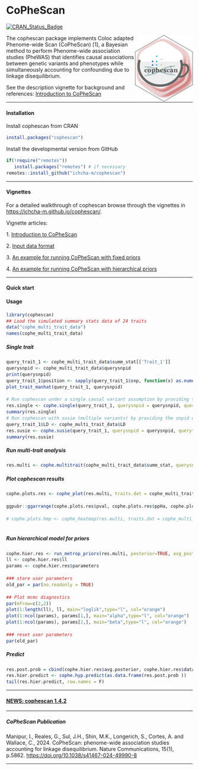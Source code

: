# CoPheScan

[![CRAN_Status_Badge](https://www.r-pkg.org/badges/version/cophescan)](https://cran.r-project.org/package=cophescan)

<span><a href="https://ichcha-m.github.io/cophescan/" class="external-link"> <img src="man/figures/logo.png" align="right" height="200" style="float:right; height:180px;"/></a>

The cophescan package implements Coloc adapted Phenome-wide Scan (CoPheScan) [1], a Bayesian method to perform Phenome-wide association studies (PheWAS) that identifies causal associations between genetic variants and phenotypes while simultaneously accounting for confounding due to linkage disequilibrium.

See the description vignette for background and references: [Introduction to CoPheScan](https://ichcha-m.github.io/cophescan/articles/IntroductionCoPheScan_01.html)

------------------------------------------------------------------------

#### **Installation**

Install cophescan from CRAN

``` r
install.packages("cophescan")
```

Install the developmental version from GitHub

``` r
if(!require("remotes"))
   install.packages("remotes") # if necessary
remotes::install_github("ichcha-m/cophescan")
```

------------------------------------------------------------------------

#### **Vignettes**

For a detailed walkthrough of cophescan browse through the vignettes in <https://ichcha-m.github.io/cophescan/>.

Vignette articles:

1\.
[Introduction to CoPheScan](https://ichcha-m.github.io/cophescan/articles/IntroductionCoPheScan_01.html)

2\.
[Input data format](https://ichcha-m.github.io/cophescan/articles/InputData_02.html)

3\.
[An example for running CoPheScan with fixed priors](https://ichcha-m.github.io/cophescan/articles/FixedPriors_03.html)

4\.
[An example for running CoPheScan with hierarchical priors](https://ichcha-m.github.io/cophescan/articles/HierarchicalPriors_04.html)

------------------------------------------------------------------------

#### **Quick start**

#### Usage

``` r
library(cophescan)
## Load the simulated summary stats data of 24 traits
data("cophe_multi_trait_data")
names(cophe_multi_trait_data)
```

##### Single trait

``` r
query_trait_1 <- cophe_multi_trait_data$summ_stat[['Trait_1']]
querysnpid <- cophe_multi_trait_data$querysnpid
print(querysnpid)
query_trait_1$position <- sapply(query_trait_1$snp, function(x) as.numeric(unlist(strsplit(x, "-"))[2]))
plot_trait_manhat(query_trait_1, querysnpid)

# Run cophescan under a single causal variant assumption by providing the snpid of the query variant (querysnpid) for the query trait.
res.single <- cophe.single(query_trait_1, querysnpid = querysnpid, querytrait='Trait_1')
summary(res.single)
# Run cophescan with susie (multiple variants) by providing the snpid of the query variant (querysnpid) for the query trait
query_trait_1$LD <- cophe_multi_trait_data$LD
res.susie <- cophe.susie(query_trait_1, querysnpid = querysnpid, querytrait='Trait_1')
summary(res.susie)
```

##### Run multi-trait analysis

``` r
res.multi <- cophe.multitrait(cophe_multi_trait_data$summ_stat, querysnpid = querysnpid, querytrait.names = names(cophe_multi_trait_data$summ_stat), method = 'single')
```

##### Plot cophescan results

``` r
cophe.plots.res <- cophe_plot(res.multi, traits.dat = cophe_multi_trait_data$summ_stat, querysnpid = querysnpid)

ggpubr::ggarrange(cophe.plots.res$pval, cophe.plots.res$ppHa, cophe.plots.res$ppHc, nrow=1)

# cophe.plots.hmp <- cophe_heatmap(res.multi, traits.dat = cophe_multi_trait_data$summ_stat, querysnpid = querysnpid, color=colorRampPalette(rev(RColorBrewer::brewer.pal(n = 9, name ="Greens")))(100))
                                    
```

##### Run hierarchical model for priors

``` r
cophe.hier.res <- run_metrop_priors(res.multi, posterior=TRUE, avg_posterior=TRUE, pik=TRUE) 
ll <- cophe.hier.res$ll
params <- cophe.hier.res$parameters

### store user parameters
old_par = par(no.readonly = TRUE)

## Plot mcmc diagnostics
par(mfrow=c(2,2))
plot(1:length(ll), ll, main="loglik",type="l", col="orange")
plot(1:ncol(params), params[1,], main="alpha",type="l", col="orange")
plot(1:ncol(params), params[2,], main="beta",type="l", col="orange")

### reset user parameters
par(old_par)
```

##### Predict

``` r
res.post.prob = cbind(cophe.hier.res$avg.posterior, cophe.hier.res$data)
res.hier.predict <- cophe.hyp.predict(as.data.frame(res.post.prob ))
tail(res.hier.predict, row.names = F)
```

------------------------------------------------------------------------

#### [NEWS: cophescan 1.4.2](https://ichcha-m.github.io/cophescan/news/index.html)

------------------------------------------------------------------------

##### **CoPheScan Publication**

Manipur, I., Reales, G., Sul, J.H., Shin, M.K., Longerich, S., Cortes, A.
and Wallace, C., 2024.
CoPheScan: phenome-wide association studies accounting for linkage disequilibrium.
Nature Communications, 15(1), p.5862.
<https://doi.org/10.1038/s41467-024-49990-8>

------------------------------------------------------------------------
